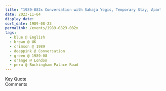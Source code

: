 ```yaml
---
title: "1989-082x Conversation with Sahaja Yogis, Temporary Stay, Apartment, Buckingham Palace Road, London, UK (date not sure)"
date: 2023-11-04
display_date: 
sort_date: 1989-08-23
permalink: /events/1989-0823-082x
tags:
  - blue @ English
  - brown @ UK
  - crimson @ 1989
  - deeppink @ Conversation
  - green @ 1989-08
  - orange @ London
  - peru @ Buckingham Palace Road
---
```


<wave-list>
  <list-title color="green" width="75">Key Quote</list-title>
  <list-item color="BlanchedAlmond"  width="200"></list-item>
  <list-item color="Lavender"></list-item>
  <list-item color="BlanchedAlmond"></list-item>
</wave-list>

<br>

<wave-list>
  <list-title color="green" width="75">Comments</list-title>
  <list-item color="BlanchedAlmond"  width="200"></list-item>
  <list-item color="Lavender"></list-item>
  <list-item color="BlanchedAlmond"></list-item>
</wave-list>
